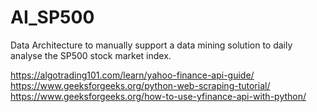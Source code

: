 # AI_SP500
Data Architecture to manually support a data mining solution to daily analyse the SP500 stock market index.


https://algotrading101.com/learn/yahoo-finance-api-guide/
https://www.geeksforgeeks.org/python-web-scraping-tutorial/
https://www.geeksforgeeks.org/how-to-use-yfinance-api-with-python/

